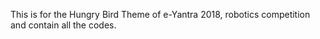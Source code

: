 This is for the Hungry Bird Theme of e-Yantra 2018, robotics competition and contain all the codes.
